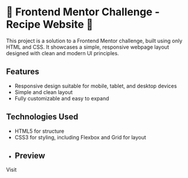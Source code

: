 # 🍔 Frontend Mentor Challenge - Recipe Website :hamburger:
This project is a solution to a Frontend Mentor challenge, built using only HTML and CSS. It showcases a simple, responsive webpage layout designed with clean and modern UI principles.

## Features
- Responsive design suitable for mobile, tablet, and desktop devices
- Simple and clean layout
- Fully customizable and easy to expand
  
## Technologies Used
- HTML5 for structure
- CSS3 for styling, including Flexbox and Grid for layout
- ## Preview
Visit 
